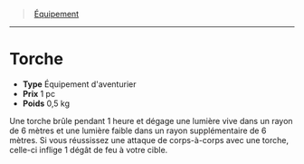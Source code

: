 ﻿---
!EquipmentItem
Type: Équipement d'aventurier
Price: 1 pc
Weight: 0,5 kg
Id: equipment_hd.md#torche
ParentLink: equipment_hd.md#Équipement
Name: Torche
ParentName: Équipement
NameLevel: 1
Attributes: {}
---
> [Équipement](hd_equipment.md)

---

# Torche

- **Type** Équipement d'aventurier
- **Prix** 1 pc
- **Poids** 0,5 kg

Une torche brûle pendant 1 heure et dégage une lumière vive dans un rayon de 6 mètres et une lumière faible dans un rayon supplémentaire de 6 mètres. Si vous réussissez une attaque de corps-à-corps avec une torche, celle-ci inflige 1 dégât de feu à votre cible.

